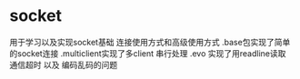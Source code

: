 # socket
用于学习以及实现socket基础 连接使用方式和高级使用方式
.base包实现了简单的socket连接
.multiclient实现了多client 串行处理
.evo 实现了用readline读取  通信超时 以及 编码乱码的问题
